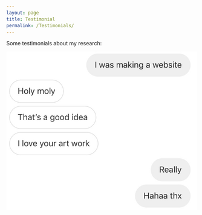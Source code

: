```yaml
---
layout: page
title: Testimonial
permalink: /Testimonials/
---
```


Some testimonials about my research:

<img src="https://raw.githubusercontent.com/elsentjhung/elsentjhung.github.io/master/testimonial.jpeg" alt="drawing" width="1200"/>
